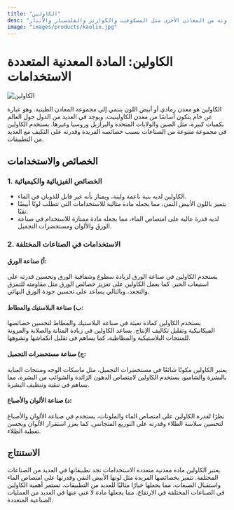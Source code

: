 ```yaml
---
title: "الكاولين"
desc: "الكاولين هو معدن أبيض ناعم من الألومينو سيليكات سمي على اسم التل في الصين (كاو-لينغ) والذي تم تعدينه منه لعدة قرون. الكاولين في حالته الطبيعية عبارة عن مسحوق أبيض ناعم يتكون أساسًا من معدن الكاولين ، وكميات متفاوتة من المعادن الأخرى مثل المسكوفيت والكوارتز والفلدسبار والأنتاز."
image: "images/products/kaolin.jpg"
---
```


# الكاولين: المادة المعدنية المتعددة الاستخدامات

![الكاولين](/demo/images/products/kaolin.jpg)

الكاولين هو معدن رمادي أو أبيض اللون ينتمي إلى مجموعة المعادن الطينية. وهو عبارة عن خام يتكون أساسًا من معدن الكاولينيت، ويوجد في العديد من الدول حول العالم بكميات كبيرة، مثل الصين والولايات المتحدة والبرازيل وروسيا وغيرها. يستخدم الكاولين في مجموعة متنوعة من الصناعات بسبب خصائصه الفريدة وقدرته على التكيف مع العديد من التطبيقات.

## الخصائص والاستخدامات

### 1. الخصائص الفيزيائية والكيميائية

- الكاولين لديه بنية ناعمة ولينة، ويمتاز بأنه غير قابل للذوبان في الماء.
- يتميز باللون الأبيض النقي، مما يجعله مادة مثالية للاستخدامات التي تتطلب لونًا أبيضًا نقيًا.
- لديه قدرة عالية على امتصاص الماء، مما يجعله مادة ممتازة للاستخدام في صناعة الورق والألوان ومستحضرات التجميل.

### 2. الاستخدامات في الصناعات المختلفة

#### أ) صناعة الورق:

يستخدم الكاولين في صناعة الورق لزيادة سطوع وشفافية الورق وتحسين قدرته على استيعاب الحبر. كما يعمل الكاولين على تعزيز خصائص الورق مثل مقاومته للتمزق والتجعد، وبالتالي يساعد على تحسين جودة الورق النهائي.

#### ب) صناعة البلاستيك والمطاط:

يستخدم الكاولين كمادة تعبئة في صناعة البلاستيك والمطاط لتحسين خصائصها الميكانيكية وتقليل تكاليف الإنتاج. يساعد الكاولين في زيادة المتانة والصلابة والمرونة للمنتجات البلاستيكية والمطاطية، كما يساهم في تقليل انكماشها وتشوهها.

#### ج) صناعة مستحضرات التجميل:

يعتبر الكاولين مكونًا شائعًا في مستحضرات التجميل، مثل ماسكات الوجه ومنتجات العناية بالبشرة والشامبو. يستخدم الكاولين لامتصاص الدهون الزائدة والشوائب من البشرة، مما يساهم في تنقية وتنظيف البشرة.

#### د) صناعة الألوان والأصباغ:

نظرًا لقدرة الكاولين على امتصاص الماء والملونات، يستخدم في صناعة الألوان والأصباغ لتحسين سلاسة الطلاء وقدرته على التوزيع المتجانس. كما يعزز استقرار الألوان ويحسن تغطية الطلاء.

## الاستنتاج

يعتبر الكاولين مادة معدنية متعددة الاستخدامات تجد تطبيقاتها في العديد من الصناعات المختلفة. تتميز بخصائصها الفريدة مثل لونها الأبيض النقي وقدرتها على امتصاص الماء واستقبال الصبغات، مما يجعلها خيارًا مثاليًا للعديد من التطبيقات. تستمر أهمية الكاولين في الصناعات المختلفة في الارتفاع، مما يجعلها مادة لا غنى عنها في العديد من العمليات الصناعية المتعددة.

